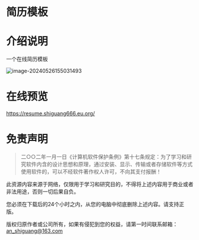 

# 简历模板

# 介绍说明

一个在线简历模板

![image-20240526155031493](https://img2023.cnblogs.com/blog/2233039/202405/2233039-20240526155043992-1525140890.png)



# 在线预览

https://resume.shiguang666.eu.org/

# 免责声明

> 二○○二年一月一日《计算机软件保护条例》第十七条规定：为了学习和研究软件内含的设计思想和原理，通过安装、显示、传输或者存储软件等方式使用软件的，可以不经软件著作权人许可，不向其支付报酬！



此资源内容来源于网络，仅限用于学习和研究目的，不得将上述内容用于商业或者非法用途，否则一切后果自负。

您必须在下载后的24个小时之内，从您的电脑中彻底删除上述内容。请支持正版。

版权归原作者或公司所有，如果有侵犯到您的权益，请第一时间联系邮箱：an_shiguang@163.com

